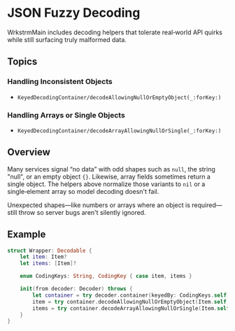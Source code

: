 # JSON Fuzzy Decoding

WrkstrmMain includes decoding helpers that tolerate real‑world API quirks while still surfacing
truly malformed data.

## Topics

### Handling Inconsistent Objects

- `KeyedDecodingContainer/decodeAllowingNullOrEmptyObject(_:forKey:)`

### Handling Arrays or Single Objects

- `KeyedDecodingContainer/decodeArrayAllowingNullOrSingle(_:forKey:)`

## Overview

Many services signal “no data” with odd shapes such as `null`, the string "null", or an empty object
`{}`. Likewise, array fields sometimes return a single object. The helpers above normalize those
variants to `nil` or a single‑element array so model decoding doesn't fail.

Unexpected shapes—like numbers or arrays where an object is required—still throw so server bugs
aren't silently ignored.

## Example

```swift
struct Wrapper: Decodable {
    let item: Item?
    let items: [Item]?

    enum CodingKeys: String, CodingKey { case item, items }

    init(from decoder: Decoder) throws {
        let container = try decoder.container(keyedBy: CodingKeys.self)
        item = try container.decodeAllowingNullOrEmptyObject(Item.self, forKey: .item)
        items = try container.decodeArrayAllowingNullOrSingle(Item.self, forKey: .items)
    }
}
```
